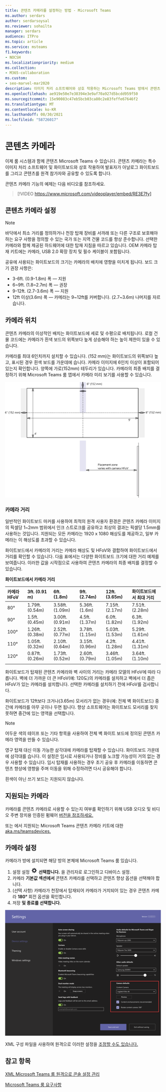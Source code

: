 ```yaml
---
title: 콘텐츠 카메라를 설정하는 방법 - Microsoft Teams
ms.author: serdars
author: serdarsoysal
ms.reviewer: sohailta
manager: serdars
audience: ITPro
ms.topic: article
ms.service: msteams
f1.keywords:
- NOCSH
ms.localizationpriority: medium
ms.collection:
- M365-collaboration
ms.custom:
- seo-marvel-mar2020
description: 이미지 처리 소프트웨어와 상호 작용하는 Microsoft Teams 방에서 콘텐츠 카메라를 사용하여 발표자는 아날로그 화이트보드를 그릴 수 있습니다.
ms.openlocfilehash: ae919e50e7e38394e3e9af70a927d5bcdd959f50
ms.sourcegitcommit: 15e90083c47eb5bcb03ca80c2e83feffe67646f2
ms.translationtype: MT
ms.contentlocale: ko-KR
ms.lasthandoff: 08/30/2021
ms.locfileid: "58726017"
---
```

# <a name="content-cameras"></a>콘텐츠 카메라

이제 룸 시스템과 함께 콘텐츠 Microsoft Teams 수 있습니다. 콘텐츠 카메라는 특수 이미지 처리 소프트웨어 및 화이트보드와 상호 작용하여 발표자가 아날로그 화이트보드를 그리고 콘텐츠를 원격 참가자와 공유할 수 있도록 합니다.

콘텐츠 카메라 기능의 예제는 다음 비디오를 참조하세요.

> [!VIDEO https://www.microsoft.com/videoplayer/embed/RE3E7fy]

## <a name="set-up-a-content-camera"></a>콘텐츠 카메라 설정

> [!NOTE]
> 바닥에서 최소 거리를 정의하거나 천장 탑재 장비를 서까래 또는 다른 구조로 보호해야 하는 요구 사항을 정의할 수 있는 국가 또는 지역 건물 코드를 항상 준수합니다. 선택한 카메라와 함께 제공된 하드웨어에 대한 탑재 지침을 따르고 있습니다. OEM 카메라 탑재 키트에는 카메라, USB 2.0 확장 장치 및 필수 케이블이 포함됩니다.

공유에 사용되는 화이트보드의 크기는 카메라의 배치에 영향을 미치게 됩니다. 보드 크기 권장 사항은:

- 3-6ft. (0.9-1.8m) 폭 — 지원
- 6~9ft. (1.8~2.7m) 폭 — 권장
- 9-12ft. (2.7-3.6m) 폭 — 지원
- 12ft 이상(3.6m) 폭 — 카메라는 9~12ft를 커버합니다. (2.7~3.6m) 나머지를 자르습니다.

## <a name="camera-location"></a>카메라 위치

콘텐츠 카메라의 이상적인 배치는 화이트보드에 세로 및 수평으로 배치됩니다. 로컬 건물 코드에는 카메라가 흰색 보드의 위쪽보다 높게 상승해야 하는 높이 제한이 있을 수 있습니다.

카메라를 최대 6인치까지 설치할 수 있습니다. (152 mm)는 화이트보드의 위쪽보다 높고, 표시된 경우 흰색 보드를 가운데에 습니다. 카메라 이미지에 6인치 이상이 포함되어 있는지 확인합니다. 양쪽에 가로(152mm) 테두리가 있습니다. 카메라의 최종 배치를 결정하기 위해 Microsoft Teams 룸 앱에서 카메라 미리 보기를 사용할 수 있습니다.

![콘텐츠 카메라 배치 다이어그램입니다.](../media/Magic-whiteboard.png)

### <a name="camera-distances"></a>카메라 거리

일반적인 화이트보드 마커를 사용하여 최적의 원격 사용자 환경은 콘텐츠 카메라 이미지의 픽셀당 1~2mm 범위에서 인크 스트로크를 공유하고 최상의 결과는 픽셀당 1.5mm를 사용하는 것입니다. 지원되는 모든 카메라는 1920 x 1080 해상도를 제공하고, 일부 카메라는 이 해상도를 초과할 수 있습니다.

화이트보드에서 카메라의 거리는 카메라 해상도 및 HFoV와 결합하여 화이트보드에서 거리를 확인할 수 있습니다. 다음 표에서는 다양한 화이트보드 크기에 대한 거리 예제를 보여줍니다. 이러한 값을 시작점으로 사용하여 콘텐츠 카메라의 최종 배치를 결정할 수 있습니다.

**화이트보드에서 카메라 거리**

| 카메라 HFoV |3ft. (0.91 m)     | 6ft. (1.8m)    | 9ft. (2.74m)        |12ft.  (3.65m)         | 화이트보드에서 최대 거리  |
|:---         |:---               |:---                |:---                 |:---             | :--- |
| 80°         | 1.79ft. (0.54m) | 3.58ft. (1.09m)  | 5.36ft. (1.6m)    |7.15ft. (2.17m) |7.51ft. (2.28m) |
| 90°         | 1.5ft. (0.45m) | 3.00ft. (0.91m)   | 4.5ft. (1.37m)    |6.0ft. (1.82m)    |6.3ft. (1.92m) |
| 100°        | 1.26ft. (0.38m)| 2.52ft. (0.77m)   | 3.78ft. (1.15m)   |5.03ft. (1.53m)   |5.29ft. (1.61m) |
| 110°        | 1.05ft. (0.32m)| 2.10ft. (0.64m)   | 3.15ft. (0.96m)   |4.2ft. (1.28m)    |4.41ft. (1.31m) |
| 120°        | 0.87ft. (0.26m)| 1.73ft. (0.52m)   | 2.60ft. (0.79m)   |3.46ft. (1.05m)   |3.64ft. (1.10m) |
|             |               |                  |                  |        |                    |                  |

화이트보드가 탑재된 콘텐츠 카메라와 벽 사이의 거리는 카메라 모델의 HFoV에 따라 다릅니다. 벽에 더 가까운 더 큰 HFoV(예: 120도)의 카메라를 설치하고 벽에서 더 좁은 HFoV가 있는 카메라를 설치합니다. 선택한 카메라를 설치하기 전에 HFoV를 검사합니다.

화이트보드가 12ft보다 크거나(3.65m) 모서리가 없는 경우(예: 전체 벽 화이트보드) 중간에 카메라를 아무 곳이나 두면 됩니다. 향상 소프트웨어는 화이트보드 모서리를 찾지 못하면 중간에 있는 영역을 선택합니다.

> [!NOTE]
> 어두운 색의 테이프 또는 기타 항목을 사용하여 전체 벽 화이트 보드에 정의된 콘텐츠 카메라 영역을 만들 수 있습니다.
>
> 영구 탑재 대신 이동 가능한 삼각대에 카메라를 탑재할 수 있습니다. 화이트보드 가운데에 삼각대를 습니다. 이 설정은 임시로 사용되거나 장비를 노크할 가능성이 거의 없는 경우 사용할 수 있습니다. 임시 탑재를 사용하는 경우 초기 공유 후 카메라를 이동하면 콘텐츠 향상에 영향을 주며 이동을 위해 수정하려면 다시 공유해야 합니다.
>
> 흰색이 아닌 쓰기 보드는 지원되지 않습니다.

## <a name="supported-cameras"></a>지원되는 카메라

카메라를 콘텐츠 카메라로 사용할 수 있는지 여부를 확인하기 위해 USB 오디오 및 비디오 주변 장치용 인증된 펌웨어 [버전을 참조하세요.](requirements.md#certified-firmware-versions-for-usb-audio-and-video-peripherals)

또는 에서 지원되는 Microsoft Teams 콘텐츠 카메라 키트에 대한 [aka.ms/teamsdevices.](https://aka.ms/teamsdevices)

## <a name="camera-settings"></a>카메라 설정

카메라가 방에 설치되면 해당 방의 본체에 Microsoft Teams 룸 있습니다.

1. 설정  설정 ![ 아이콘을 ](../media/70f1b43f-16d6-4172-9139-71d845c4ed5c.png) **선택합니다.** 을 관리자로 로그인하고 디바이스 설정.
2. 카메라 **기본값 섹션에서** 콘텐츠 카메라를 선택하고 콘텐츠  향상 옵션을 선택해야 합니다.
3. (선택 사항) 카메라가 천장에서 탑재되어 카메라가 거치되어 있는 경우 콘텐츠 카메라 **180°** 회전 옵션을 확인합니다.
4. 저장 **및 종료를 선택합니다.**

![콘텐츠 카메라 설정.](../media/content-camera.png)

XML 구성 파일을 사용하여 원격으로 이러한 설정을 [조정할 수도 있습니다.](xml-config-file.md)

## <a name="see-also"></a>참고 항목

[XML Microsoft Teams 룸 원격으로 콘솔 설정 관리](xml-config-file.md)

[Microsoft Teams 룸 요구사항](requirements.md)


